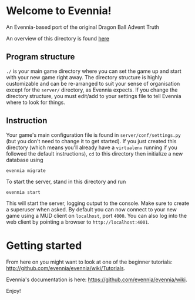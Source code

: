 # Welcome to Evennia!

An Evennia-based port of the original Dragon Ball Advent Truth

An overview of this directory is found [here](https://github.com/evennia/evennia/wiki/Directory-Overview#the-game-directory)

## Program structure
`./` is your main game directory where you can set the game up and start with your new game right away. The directory structure is highly customizable and can be re-arranged to suit your sense of organisation except for the `server/` directory, as Evennia expects. If you change the directory structure, you must edit/add to your settings file to tell Evennia where to look for things.

## Instruction
Your game's main configuration file is found in
`server/conf/settings.py` (but you don't need to change it to get
started). If you just created this directory (which means you'll already
have a `virtualenv` running if you followed the default instructions),
`cd` to this directory then initialize a new database using

    evennia migrate

To start the server, stand in this directory and run

    evennia start

This will start the server, logging output to the console. Make
sure to create a superuser when asked. By default you can now connect
to your new game using a MUD client on `localhost`, port `4000`.  You can
also log into the web client by pointing a browser to
`http://localhost:4001`.

# Getting started

From here on you might want to look at one of the beginner tutorials:
http://github.com/evennia/evennia/wiki/Tutorials.

Evennia's documentation is here:
https://github.com/evennia/evennia/wiki.

Enjoy!

